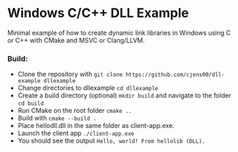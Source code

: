 # Windows C/C++ DLL Example

Minimal example of how to create dynamic link libraries in Windows using C or C++ with CMake and MSVC or Clang/LLVM. <br>

### Build:
- Clone the repository with `git clone https://github.com/cjens00/dll-example dllexample`
- Change directories to dllexample `cd dllexample`
- Create a build directory (optional) `mkdir build` and navigate to the folder `cd build`
- Run CMake on the root folder `cmake ..`
- Build with `cmake --build .`
- Place hellodll.dll in the same folder as client-app.exe.
- Launch the client app `./client-app.exe`
- You should see the output `Hello, world! From hellolib (DLL).`
